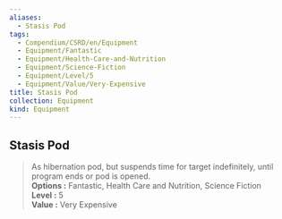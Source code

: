 ```yaml
---
aliases:
  - Stasis Pod
tags:
  - Compendium/CSRD/en/Equipment
  - Equipment/Fantastic
  - Equipment/Health-Care-and-Nutrition
  - Equipment/Science-Fiction
  - Equipment/Level/5
  - Equipment/Value/Very-Expensive
title: Stasis Pod
collection: Equipment
kind: Equipment
---
```

## Stasis Pod  
  
>As hibernation pod, but suspends time for target indefinitely, until program ends or pod is opened.  
> **Options :** Fantastic, Health Care and Nutrition, Science Fiction  
> **Level :** 5  
> **Value :** Very Expensive